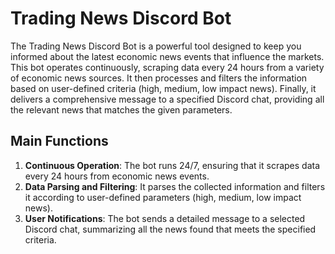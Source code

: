# Trading News Discord Bot

The Trading News Discord Bot is a powerful tool designed to keep you informed about the latest economic news events that influence the markets. This bot operates continuously, scraping data every 24 hours from a variety of economic news sources. It then processes and filters the information based on user-defined criteria (high, medium, low impact news). Finally, it delivers a comprehensive message to a specified Discord chat, providing all the relevant news that matches the given parameters.

## Main Functions
1. **Continuous Operation**: The bot runs 24/7, ensuring that it scrapes data every 24 hours from economic news events.
2. **Data Parsing and Filtering**: It parses the collected information and filters it according to user-defined parameters (high, medium, low impact news).
3. **User Notifications**: The bot sends a detailed message to a selected Discord chat, summarizing all the news found that meets the specified criteria.
